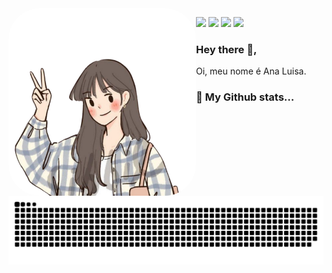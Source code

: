 <img align="left" alt="Leti-pic" height="300" style="border-radius:50px;" src="https://github.com/letpires/letpires/blob/main/pic%20leti.png">


  <div>
  <p align="left">
    <a href = "https://medium.com/leti-pires"><img src="https://img.shields.io/badge/-Blog-%23EA4335?style=for-the-badge&logo=ghost&logoColor=white" target="_blank"></a>
    <a href="https://www.linkedin.com/in/leticia-pires/" target="_blank"><img src="https://img.shields.io/badge/-LinkedIn-%230077B5?style=for-the-badge&logo=linkedin&logoColor=white" target="_blank"></a>
    <a href="https://www.youtube.com/channel/UC7C3taM54q4rsEIDPFNVsLg" target="_blank"><img src="https://img.shields.io/badge/-Youtube-%23333?style=for-the-badge&logo=youtube&logoColor=red" target="_blank"></a>
    <a href="https://instagram.com/letispires" target="_blank"><img src="https://img.shields.io/badge/-Instagram-%23E4405F?style=for-the-badge&logo=instagram&logoColor=pink" target="_blank"></a>
</div>






### Hey there 👋,

Oi, meu nome é Ana Luisa.


### 🧐 My Github stats...

  
 
  ![Snake animation](https://github.com/letpires/letpires/blob/output/github-contribution-grid-snake.svg)
